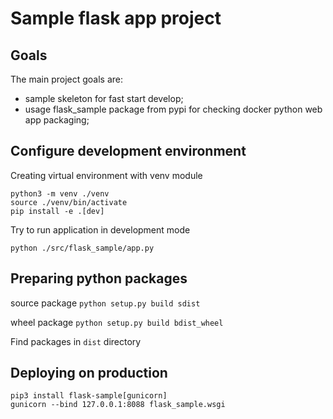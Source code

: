 # Sample flask app project
## Goals
The main project goals are:
- sample skeleton for fast start develop;
- usage flask_sample package from pypi for checking docker python web app packaging;

## Configure development environment
Creating virtual environment with venv module
```
python3 -m venv ./venv
source ./venv/bin/activate
pip install -e .[dev]
```
Try to run application in development mode

```python ./src/flask_sample/app.py```

## Preparing python packages
source package ```python setup.py build sdist```

wheel package ```python setup.py build bdist_wheel```

Find packages in `dist` directory

## Deploying on production
```
pip3 install flask-sample[gunicorn]
gunicorn --bind 127.0.0.1:8088 flask_sample.wsgi
```